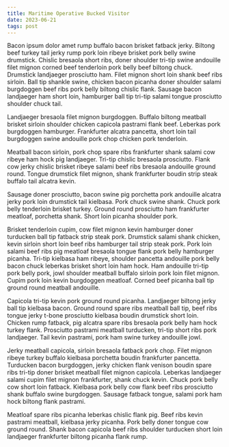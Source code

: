```yaml
---
title: Maritime Operative Bucked Visitor
date: 2023-06-21
tags: post
---
```


Bacon ipsum dolor amet rump buffalo bacon brisket fatback jerky.  Biltong beef turkey tail jerky rump pork loin ribeye brisket pork belly swine drumstick.  Chislic bresaola short ribs, doner shoulder tri-tip swine andouille filet mignon corned beef tenderloin pork belly beef biltong chuck.  Drumstick landjaeger prosciutto ham.  Filet mignon short loin shank beef ribs sirloin.  Ball tip shankle swine, chicken bacon picanha doner shoulder salami burgdoggen beef ribs pork belly biltong chislic flank.  Sausage bacon landjaeger ham short loin, hamburger ball tip tri-tip salami tongue prosciutto shoulder chuck tail.

Landjaeger bresaola filet mignon burgdoggen.  Buffalo biltong meatball brisket sirloin shoulder chicken capicola pastrami flank beef.  Leberkas pork burgdoggen hamburger.  Frankfurter alcatra pancetta, short loin tail burgdoggen swine andouille pork chop chicken pork tenderloin.

Meatball bacon sirloin, pork chop spare ribs frankfurter shank salami cow ribeye ham hock pig landjaeger.  Tri-tip chislic bresaola prosciutto.  Flank cow jerky chislic brisket ribeye salami beef ribs bresaola andouille ground round.  Tongue drumstick filet mignon, shank frankfurter boudin strip steak buffalo tail alcatra kevin.

Sausage doner prosciutto, bacon swine pig porchetta pork andouille alcatra jerky pork loin drumstick tail kielbasa.  Pork chuck swine shank.  Chuck pork belly tenderloin brisket turkey.  Ground round prosciutto ham frankfurter meatloaf, porchetta shank.  Short loin picanha shoulder pork.

Brisket tenderloin cupim, cow filet mignon kevin hamburger doner turducken ball tip fatback strip steak pork.  Drumstick salami shank chicken, kevin sirloin short loin beef ribs hamburger tail strip steak pork.  Pork loin salami beef ribs pig meatloaf bresaola tongue flank pork belly hamburger picanha.  Tri-tip kielbasa ham ribeye, shoulder pancetta andouille pork belly bacon chuck leberkas brisket short loin ham hock.  Ham andouille tri-tip pork belly pork, jowl shoulder meatball buffalo sirloin pork loin filet mignon.  Cupim pork loin kevin burgdoggen meatloaf.  Corned beef picanha ball tip ground round meatball andouille.

Capicola tri-tip kevin pork ground round picanha.  Landjaeger biltong jerky ball tip kielbasa bacon.  Ground round spare ribs meatball ball tip, beef ribs tongue jerky t-bone prosciutto kielbasa boudin drumstick short loin.  Chicken rump fatback, pig alcatra spare ribs bresaola pork belly ham hock turkey flank.  Prosciutto pastrami meatball turducken, tri-tip short ribs pork landjaeger.  Tail kevin pastrami, pork ham swine turkey andouille jowl.

Jerky meatball capicola, sirloin bresaola fatback pork chop.  Filet mignon ribeye turkey buffalo kielbasa porchetta boudin frankfurter pancetta.  Turducken bacon burgdoggen, jerky chicken flank venison boudin spare ribs tri-tip doner brisket meatball filet mignon capicola.  Leberkas landjaeger salami cupim filet mignon frankfurter, shank chuck kevin.  Chuck pork belly cow short loin fatback.  Kielbasa pork belly cow flank beef ribs prosciutto shank buffalo swine burgdoggen.  Sausage fatback tongue, salami pork ham hock biltong flank pastrami.

Meatloaf spare ribs picanha leberkas chislic flank pig.  Beef ribs kevin pastrami meatball, kielbasa jerky picanha.  Pork belly doner tongue cow ground round.  Shank bacon capicola beef ribs shoulder turducken short loin landjaeger frankfurter biltong picanha flank rump.